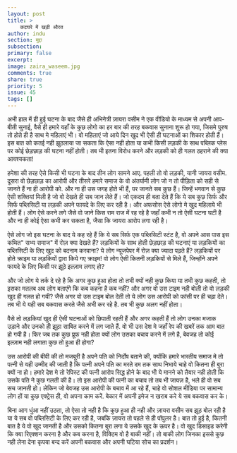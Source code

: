 ```yaml
---
layout: post
title: >
    कटघरे में खड़ी औरत
author: indu
section: मुद्दा
subsection:
primary: false
excerpt:
image: zaira_waseem.jpg
comments: true
share: true
priority: 5
issue: 45
tags: []
---
```


अभी हाल में ही हुई घटना के बाद जैसे ही अभिनेत्री ज़ायरा वसीम ने एक वीडियो के माध्यम से अपनी आप-बीती सुनाई, वैसे ही हमारे यहाँ के कुछ लोगो का हर बार की तरह बकवास सुनाना शुरू हो गया, जिसमे पुरुष तो होते ही है साथ मे महिलाएं भी। वो महिलाएं जो आये दिन खुद भी ऐसी ही घटनाओं का शिकार होती हैं। इस बात को कतई नही झुठलाया जा सकता कि ऐसा नही होता या कभी किसी लड़की के साथ पब्लिक प्लेस पर कोई छेड़छाड़ की घटना नहीं होती। तब भी इतना विरोध करने और लड़की को ही गलत ठहराने की क्या आवश्यकता!

हमेशा की तरह ऐसे किसी भी घटना के बाद तीन लोग सामने आए. पहली तो वो लड़की, यानी जायरा वसीम. दूसरा वो छेड़छाड़ का आरोपी और तीसरे हमारे समाज के वो अंतर्यामी लोग जो न तो पीड़िता को सही से जानते हैं ना ही आरोपी को. और ना ही उस जगह होते भी हैं, पर जानते सब कुछ हैं। जिन्हें भगवान से कुछ ऐसी शक्तियां मिली है जो वो देखते ही सब जान लेते हैं। जो एकदम ही बता देते हैं कि ये सब कुछ सिर्फ और सिर्फ पब्लिसिटी या लड़की अपने फायदे के लिए कर रही है। और अफसोस ऐसे लोगो मे खुद महिलाये भी होती हैं। लोग ऐसे करने लगे जैसे वो जाने किस राम राज  में रह रहे है जहाँ कभी न तो ऐसी घटना घटी है और ना ही कोई ऐसा कभी कर सकता है, जैसा कि जायरा आरोप लगा रही है।

ऐसे लोग जो इस घटना के बाद ये कह रहे हैं कि ये सब सिर्फ एक पब्लिसिटी स्टंट है, वो अपने आस पास इस कथित" सभ्य समाज" में रोज़ क्या देखते हैं? लड़कियों के साथ होती छेड़छाड़ की घटनाएं या लड़कियों का पब्लिसिटी के लिए खुद को बदनाम करवाना? ये लोग न्यूजपेपर में रोज़ क्या ज्यादा पढ़ते हैं? लड़कियों पर होते क्राइम या लड़कियों द्वारा किये गए क्राइम! वो लोग ऐसी कितनी लड़कियों से मिले हैं, जिन्होंने अपने फायदे के लिए किसी पर झूठे इल्ज़ाम लगाए हो?

और जो लोग ये तर्क दे रहे है कि अगर कुछ हुआ होता तो तभी क्यों नही कुछ किया या तभी कुछ कहती, तो इसका मतलब अब लोग बताएंगे कि कब कहना है कब नहीं? और अगर वो उस टाइम नही बोली तो वो लड़की खुद ही गलत हो गयी? जैसे अगर वो उस टाइम बोल देती तो ये लोग उस आरोपी को फांसी पर ही चढ़ा देते। तब भी ये यही सब बकवास करते जैसे अभी कर रहे है. तब भी कुछ अलग नहीं होता।

वैसे तो लड़कियां खुद ही ऐसी घटनाओं को छिपाती रहती हैं और अगर कहती हैं तो लोग उनका मजाक उड़ाने और उनको ही झूठा साबित करने में लग जाते हैं. वो भी उस देश मे जहाँ रेप की खबरें तक आम बात हो गयी है। फिर जब तक कुछ प्रूफ नही होता क्यों लोग उसका बचाव करने में लगे है, बेवजह तो कोई इल्ज़ाम नही लगाता कुछ तो हुआ ही होगा?

उस आरोपी की बीवी की तो मजबूरी है अपने पति को निर्दोष बताने की, क्योंकि हमारे भारतीय समाज मे तो पत्नी से यही उम्मीद की जाती है कि पत्नी अपने पति का मरते दम तक साथ निभाये चाहे वो कितना ही बुरा क्यों ना हो। हमारे देश मे तो रेपिस्ट की पत्नी आरोप सिद्ध होने के बाद भी ये मानने को तैयार नही होती कि उसके पति ने कुछ गलती की है। तो इस आरोपी की पत्नी का बचाव तो तब भी जायज़ है, भले ही वो सब सच जानती हो। लेकिन जो बेवजह उस आरोपी के बचाव में आ रहे हैं, चाहे वो सोशल मीडिया पर सामान्य लोग हों या कुछ एक्ट्रेस ही, वो अपना काम करें. बेकार में अपनी इमेज न खराब करे ये सब बकवास कर के।

बिना आग धुंआ नहीं उठता, तो ऐसा तो नही है कि कुछ हुआ ही नही और ज़ायरा वसीम सब झूठ बोल रही है या ये सब वो पब्लिसिटी के लिए कर रही है, जबकि ज़ायरा तो पहले से ही पॉपुलर है। बात तो हुई है, कितनी बात है ये वो खुद जानती है और उसको कितना बुरा लगा ये उसके खुद के ऊपर है। वो खुद डिसाइड करेगी कि क्या रिएक्शन करना है और कब करना है, विक्टिम वो है बाकी नहीं। तो बाकी लोग जिनका इससे कुछ नही लेना देना कृपया बन्द करें अपनी बकवास और अपनी घटिया सोच का प्रदर्शन।